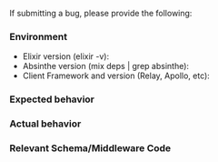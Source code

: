 <!--

### Precheck

We're a small team and Absinthe is a big project, so please keep the
following in mind when submitting an issue:

- For help and support, use:
  - Our Slack channel (#absinthe-graphql): https://elixir-slackin.herokuapp.com
  - The Elixir Forum: https://elixirforum.com
  - The documentation, to include guides: https://hexdocs.pm/absinthe
- For new features, consider discussing the idea with us via Slack/Forum before submitting an issue
- For bugs, do a quick search and make sure the bug has not yet been reported
- Please try to ensure that your issue is related to the core Absinthe package and not one of the
  related packages. (We may ask you to move it, otherwise.)
  - If it's Plug-related, you probably want `absinthe_plug`
  - If it's Phoenix-related or about websockets, you probably want `absinthe_phoenix`
- All checked? Be nice and have fun!
-->

<!-- START BUG TEMPLATE (Please delete the rest of this if you're not filing a bug.) -->

If submitting a bug, please provide the following:

### Environment

* Elixir version (elixir -v):
* Absinthe version (mix deps | grep absinthe):
* Client Framework and version (Relay, Apollo, etc):

### Expected behavior

<!-- What did you expect to see? -->

### Actual behavior

<!--
  Oh, oh. What happened?

  Please include as much error information as you can.
-->

### Relevant Schema/Middleware Code

<!--
  Try to include any pertinent schema/middleware code that could
  provide some context for the problem you're experiencing.
-->
